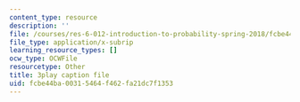 ```yaml
---
content_type: resource
description: ''
file: /courses/res-6-012-introduction-to-probability-spring-2018/fcbe44ba00315464f462fa21dc7f1353_BjjkSM1Dasg.srt
file_type: application/x-subrip
learning_resource_types: []
ocw_type: OCWFile
resourcetype: Other
title: 3play caption file
uid: fcbe44ba-0031-5464-f462-fa21dc7f1353
---
```

